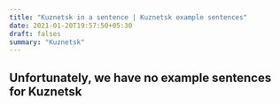 ```yaml
---
title: "Kuznetsk in a sentence | Kuznetsk example sentences"
date: 2021-01-20T19:57:50+05:30
draft: falses
summary: "Kuznetsk"
---
```

## Unfortunately, we have no example sentences for Kuznetsk                 
